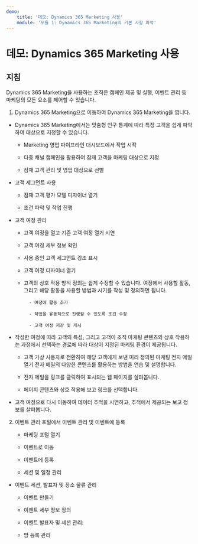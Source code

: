 ```yaml
---
demo:
    title: '데모: Dynamics 365 Marketing 사용'
    module: '모듈 1: Dynamics 365 Marketing의 기본 사항 파악'
---
```


# 데모: Dynamics 365 Marketing 사용

## 지침

Dynamics 365 Marketing을 사용하는 조직은 캠페인 제공 및 실행, 이벤트 관리 등 마케팅의 모든 요소를 제어할 수 있습니다. 

1. Dynamics 365 Marketing으로 이동하여 Dynamics 365 Marketing을 엽니다.

- Dynamics 365 Marketing에서는 맞춤형 인구 통계에 따라 특정 고객을 쉽게 파악하여 대상으로 지정할 수 있습니다. 

	- Marketing 영업 파이프라인 대시보드에서 작업 시작

	- 다중 채널 캠페인을 활용하여 잠재 고객을 마케팅 대상으로 지정

	- 잠재 고객 관리 및 영업 대상으로 선별

- 고객 세그먼트 사용

	- 잠재 고객 평가 모델 디자이너 열기

	- 조건 파악 및 작업 진행

- 고객 여정 관리 

	- 고객 여정을 열고 기존 고객 여정 열기 시연 

	- 고객 여정 세부 정보 확인

	- 사용 중인 고객 세그먼트 강조 표시 

	- 고객 여정 디자이너 열기

	- 고객의 상호 작용 방식 정의는 쉽게 수정할 수 있습니다. 여정에서 사용할 활동, 그리고 해당 활동을 사용할 방법과 시기를 작성 및 정의하면 됩니다. 

     		- 여정에 활동 추가

     		- 작업을 유동적으로 진행할 수 있도록 조건 수정

     		- 고객 여정 저장 및 게시

- 작성한 여정에 따라 고객의 특성, 그리고 고객이 조직 마케팅 콘텐츠와 상호 작용하는 과정에서 선택하는 경로에 따라 대상이 지정된 마케팅 환경이 제공됩니다. 

	- 고객 가상 사용자로 전환하여 해당 고객에게 보낸 미리 정의된 마케팅 전자 메일 열기 전자 메일의 다양한 콘텐츠를 활용하는 방법을 연습 및 설명합니다. 

	- 전자 메일을 링크를 클릭하여 표시되는 웹 페이지를 살펴봅니다. 

	- 페이지 콘텐츠와 상호 작용해 보고 링크를 선택합니다. 

- 고객 여정으로 다시 이동하여 데이터 추적을 시연하고, 추적에서 제공되는 보고 정보를 살펴봅니다. 

2. 이벤트 관리 포털에서 이벤트 관리 및 이벤트에 등록

	- 마케팅 포털 열기

	- 이벤트로 이동

	- 이벤트에 등록

	- 세션 및 일정 관리

- 이벤트 세션, 발표자 및 장소 물류 관리

	- 이벤트 만들기

	- 이벤트 세부 정보 정의

	- 이벤트 발표자 및 세션 관리:

	- 방 등록 관리


